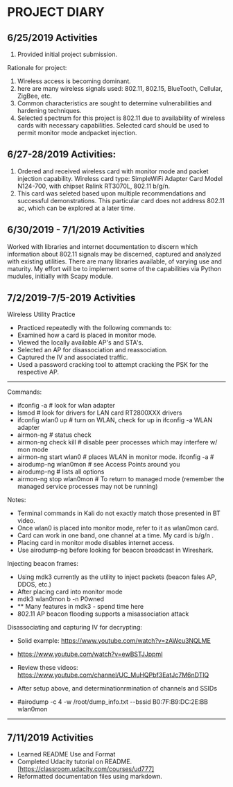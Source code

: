 # PROJECT DIARY

## 6/25/2019 Activities
1. Provided initial project submission.

Rationale for project:

1. Wireless access is becoming dominant.
2. here are many wireless signals used: 802.11, 802.15, BlueTooth, Cellular, ZigBee, etc.
3. Common characteristics are sought to determine vulnerabilities and hardening techniques.
4. Selected spectrum for this project is 802.11 due to availability of wireless cards with necessary capabilities. Selected card should be used to permit monitor mode andpacket injection.

## 6/27-28/2019 Activities:
1. Ordered and received wireless card with monitor mode and packet injection capability.
Wireless card type: SimpleWiFi Adapter Card Model N124-700, with chipset Ralink RT3070L, 802.11 b/g/n.
2. This card was seleted based upon multiple recommendations and successful demonstrations. This particular card does not address 802.11 ac, which can be explored at a later time.

## 6/30/2019 - 7/1/2019  Activities
Worked with libraries and internet documentation to discern which information about 802.11 signals may be discerned, captured and analyzed with existing utilities. There are many libraries available, of varying use and maturity. My effort will be to implement some of the capabilities via Python mudules, initially  with Scapy module.


## 7/2/2019-7/5-2019 Activities

Wireless Utility Practice

- Practiced repeatedly with the following commands to:
- Examined how a card is placed in monitor mode.
- Viewed the locally available AP's and STA's.
- Selected an AP for disassociation and reassociation.
- Captured the IV and associated traffic.
- Used a password cracking tool to attempt cracking the PSK for the respective AP.

_______________________________________

Commands:
- ifconfig -a  			# look for wlan adapter
- lsmod 			# look for drivers for LAN card RT2800XXX drivers
- ifconfig wlan0 up 		# turn on WLAN, check for up in ifconfig -a WLAN adapter
- airmon-ng 			# status check
- airmon-ng check kill 		# disable peer processes which may interfere w/ mon mode
- airmon-ng start wlan0 	# places WLAN in monitor mode. ifconfig -a 					 #
- airodump-ng wlan0mon 		# see Access Points around you
- airodump-ng			# lists all options
- airmon-ng stop wlan0mon	# To return to managed mode (remember the managed service processes may not be running)

Notes:
- Terminal commands in Kali do not exactly match those presented in BT video.
- Once wlan0 is placed into monitor mode, refer to it as wlan0mon card.
- Card can work in one band, one channel at a time. My card is b/g/n .
- Placing card in monitor mode disables internet access.
- Use airodump-ng  before looking for beacon broadcast in Wireshark.

Injecting beacon frames:
- Using mdk3 currently as the utility to inject packets (beacon fales AP, DDOS, etc.)
- After placing card into monitor mode
- mdk3 wlan0mon b -n P0wned
- ** Many features in mdk3 - spend time here
- 802.11 AP beacon flooding supports a misassociation attack


Disassociating and capturing IV for decrypting:
- Solid example: https://www.youtube.com/watch?v=zAWcu3NQLME
- https://www.youtube.com/watch?v=ewBSTJJppmI
- Review these videos: https://www.youtube.com/channel/UC_MuHQPbf3EatJc7M6nDTlQ
- After setup above, and determinationrmination of channels and SSIDs

-  #airodump -c 4 -w /root/dump_info.txt --bssid B0:7F:B9:DC:2E:BB wlan0mon

________________________________________

## 7/11/2019 Activities
- Learned README Use and Format
- Completed Udacity tutorial on README. [https://classroom.udacity.com/courses/ud777]
- Reformatted documentation files using markdown.

